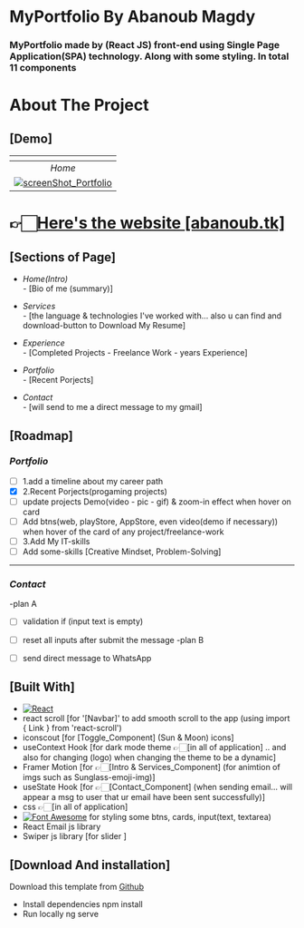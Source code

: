 
# MyPortfolio By Abanoub Magdy

### MyPortfolio made by (React JS) front-end using Single Page Application(SPA) technology. Along with some styling. In total 11 components 

# About The Project 
## [Demo]
| [![]()]() |  
|:---:|
| *Home*  |
| [![screenShot_Portfolio](https://i.ibb.co/mqj7fT9/image.png)](http://abanoub.tk/)

# 👉🏻[Here's the website [abanoub.tk]](http://abanoub.tk/)

## [Sections of Page]

* *Home(Intro)* <br/> - [Bio of me (summary)]

* *Services* <br/> - [the language & technologies I've worked with... also u can find and download-button to Download My Resume]

* *Experience* <br/> - [Completed Projects - Freelance Work - years Experience]

* *Portfolio* <br/> - [Recent Porjects]

* *Contact* <br/> - [will send to me a direct message to my gmail]


<!-- ROADMAP -->
## [Roadmap]

### *Portfolio*
- [ ]  1.add a timeline about my career path
- [x]  2.Recent Porjects(progaming projects)
  - [ ] update projects Demo(video - pic - gif) & zoom-in effect when hover on card
  - [ ] Add btns(web, playStore, AppStore, even video(demo if necessary)) when hover of the card of any project/freelance-work
- [ ]  3.Add My IT-skills  
- [ ]  Add some-skills [Creative Mindset, Problem-Solving]
----
 ### *Contact*
  -plan A
- [ ]  validation if (input text is empty)
- [ ]  reset all inputs after submit the message
 -plan B
- [ ]  send direct message to WhatsApp


## [Built With]

* [![React][React.js]][React-url]
* react scroll [for '[Navbar]' to add smooth scroll to the app (using import { Link } from 'react-scroll')
* iconscout [for [Toggle_Component] (Sun & Moon) icons]
* useContext Hook [for dark mode theme 👉🏻[in all of application] .. and also for changing (logo) when changing the theme to be a dynamic] 
* Framer Motion [for 👉🏻[Intro & Services_Component] (for animtion of imgs such as Sunglass-emoji-img)]
* useState Hook [for 👉🏻[Contact_Component] (when sending email... will appear a msg to user that ur email have been sent successfully)] 
* css 👉🏻[in all of application]
* [![Font Awesome][Bootstrap.com]][Bootstrap-url] for styling some btns, cards, input(text, textarea)
* React Email js library 
* Swiper js library  [for slider ]


<!-- download -->
## [Download And installation]

Download this template from [Github](https://github.com/Abanoub5015/MyStore/archive/refs/heads/main.zip)


* Install dependencies
npm install
* Run locally
ng serve

[React.js]: https://img.shields.io/badge/React-20232A?style=for-the-badge&logo=react&logoColor=61DAFB
[React-url]: https://reactjs.org/
[Bootstrap.com]: https://img.shields.io/badge/Bootstrap-563D7C?style=for-the-badge&logo=bootstrap&logoColor=white
[Bootstrap-url]: https://getbootstrap.com
[angular/flex-layout]: https://github.com/angular/flex-layout
